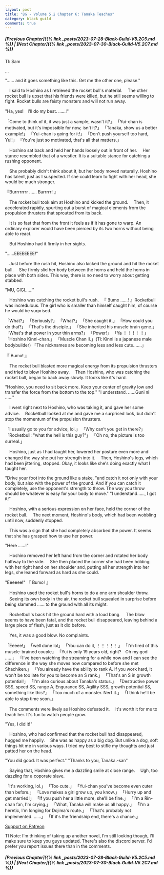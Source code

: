 ```yaml
---
layout: post
title: "BG - Volume 5.2 Chapter 6: Tanaka Teaches"
category: black guild
comments: true
---
```


##### [Previous Chapter]({% link _posts/2023-07-28-Black-Guild-V5.2C5.md %}) \| [Next Chapter]({% link _posts/2023-07-30-Black-Guild-V5.2C7.md %})




Tl: Sam

…


"...... and it goes something like this. Get me the other one, please."

　I said to Hoshino as I retrieved the rocket bull's material.
　The other rocket bull is upset that his friends were killed, but he still seems willing to fight. Rocket bulls are feisty monsters and will not run away.
<!--more-->

"Ha, yes!　I'll do my best. ......!"

「Come to think of it, it was just a sample, wasn't it?」
「Yui-chan is motivated, but it's impossible for now, isn't it?」
「Tanaka, show us a better example!」
「Yui-chan is going for it!」
「Don't push yourself too hard, Yui!」
「You're just so motivated, that's all that matters.」

　Hoshino sat back and held her hands loosely out in front of her.
　Her stance resembled that of a wrestler. It is a suitable stance for catching a rushing opponent.

　She probably didn't think about it, but her body moved naturally. Hoshino has talent, just as I suspected. If she could learn to fight with her head, she would be much stronger.

『Burrrrrrrr ...... Burrrrr! 』

　The rocket bull took aim at Hoshino and kicked the ground.
　Then, it accelerated rapidly, spurting out a burst of magical elements from the propulsion thrusters that sprouted from its back.

　It is so fast that from the front it feels as if it has gone to warp. An ordinary explorer would have been pierced by its two horns without being able to react.

　But Hoshino had it firmly in her sights.

"......EEEEEEEE!"

　Just before the rush hit, Hoshino also kicked the ground and hit the rocket bull.
　She firmly slid her body between the horns and held the horns in place with both sides. This way, there is no need to worry about getting stabbed.

"MU, GIGI......"

　Hoshino was catching the rocket bull's rush.
　『 Bumo ......! 』Rocketbull was incredulous. The girl who is smaller than himself caught him, of course he would be surprised.

「What?」
「Seriously?」
「What?」
「She caught it.」
「How could you do that?」
「That's the disciple.」
「She inherited his muscle brain gene.」
「What's that power in your thin arms?」
「Power!」
「Ya ！！！！！」
「Hoshino Kinni-chan.」
「Muscle Chan II.」(Tl: Kinni is a japanese male bodybuilder)
「The nicknames are becoming less and less cute.......」

『 Bumo! 』

　The rocket bull blasted more magical energy from its propulsion thrusters and tried to blow Hoshino away.
　Then Hoshino, who was catching the rocket bull, began to back away slowly. It looks like it's hard.

"Hoshino, you need to sit back more. Keep your center of gravity low and transfer the force from the bottom to the top."
"I understand. ......Guni ni ......"

　I went right next to Hoshino, who was taking it, and gave her some advice.
　Rocketbull looked at me and gave me a surprised look, but didn't stop the momentum of the propulsion thrusters.

「I usually go to you for advice, lol.」
「Why can't you get in there?」
「Rocketbull: "what the hell is this guy?"」
「Oh no, the picture is too surreal.」

　Hoshino, just as I had taught her, lowered her posture even more and changed the way she put her strength into it.
　Then, Hoshino's legs, which had been jittering, stopped. Okay, it looks like she's doing exactly what I taught her.

"Drive your foot into the ground like a stake, "and catch it not only with your body, but also with the power of the ground. And if you can catch it completely, use the opponent's strength to throw. The way you throw should be whatever is easy for your body to move."
"I understand......, I got it!"

　Hoshino, with a serious expression on her face, held the corner of the rocket bull.
　The next moment, Hoshino's body, which had been wobbling until now, suddenly stopped.

　This was a sign that she had completely absorbed the power. It seems that she has grasped how to use her power.

"Here ......!"

　Hoshino removed her left hand from the corner and rotated her body halfway to the side.
　She then placed the corner she had been holding with her right hand on her shoulder and, putting all her strength into her legs, she leaned forward as hard as she could.

"Eeeeee!"
『 Bumo! 』

　Hoshino used the rocket bull's horns to do a one arm shoulder throw.
　Seeing its own body in the air, the rocket bull squealed in surprise before being slammed ...... to the ground with all its might.

　Rocketbull's back hit the ground hard with a loud bang.
　The blow seems to have been fatal, and the rocket bull disappeared, leaving behind a large piece of flesh, just as it did before.

　Yes, it was a good blow. No complaints.

「Eeeee!」
「well done lol」
「You can do it, ！！！！！」
「I'm tired of this muscle-brained couple」
「Yui is only 19 years old, right?　Oh my god ......」
「I've been watching the streaming for a while now and I can see the difference in the way she moves now compared to before she met Shachiken.」
「You already have the ability to rank A. If you work hard, it won't be too late for you to become an S rank.」
「That's an S in growth potential!」
「I'm also curious about Tanaka's status.」
「Destructive power SSS, speed SS, range A, Engurance SS, Agility SSS, growth potential SS, something like this?」
「Too much of a monster. Nerf it.」
「I think he'll be able to stop time soon.」

　The comments were lively as Hoshino defeated it.
　It's worth it for me to teach her. It's fun to watch people grow.

"Yes, I did it!"

　Hoshino, who had confirmed that the rocket bull had disappeared, hugged me happily.
　She was as happy as a big dog. But unlike a dog, soft things hit me in various ways. I tried my best to stifle my thoughts and just patted her on the head.

"You did good. It was perfect."
"Thanks to you, Tanaka.-san"

　Saying that, Hoshino gives me a dazzling smile at close range.
　Ugh, too dazzling for a coporate slave.

「It's working, lol.」
「Too cute.」
「Yui-chan you've become even cuter than before.」
「Love makes a girl grow up, you know.」
「Hurry up and get married!」
「If you push her a little more, she'll be fine.」
「I'm a Rin-chan fan, I'm crying.」
「What, Tanaka will make us all happy.」
「I'm a heretic, I'm longing for Dojima's route.」
「That's probably not implemented. ......」
「If it's the friendship end, there's a chance.」


[Support on Patreon](https://www.patreon.com/bePatron?u=90469752)

Tl Note: I'm thinking of taking up another novel, I'm still looking though, I'll make sure to keep you guys updated. There's also the discord server. I'd prefer you report issues there than in  the comments.

##### [Previous Chapter]({% link _posts/2023-07-28-Black-Guild-V5.2C5.md %}) \| [Next Chapter]({% link _posts/2023-07-30-Black-Guild-V5.2C7.md %})
